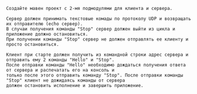     Создайте мавен проект с 2-мя подмодулями для клиента и сервера.

    Сервер должен принимать текстовые комады по протоколу UDP и возвращать их отправителю (echo сервер). 
    В случаи получения команды "Stop" сервер должен выйти из цикла и приложение должно остановиться. 
    При получении команды "Stop" сервер не должен отправлять ее клиенту и просто остановиться.

    Клиент при старте должен получить из командной строки адрес сервера и отправить ему 2 команды "Hello" и "Stop". 
    После отправки команды "Hello" необходимо дождаться получения ответа от сервера и распечатать его на консоль и 
    только после этого отправить команду "Stop". После отправки команды "Stop" клиент не дожидаясь команды от сервера 
    должен остановить исполнение и завершить приложение.